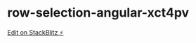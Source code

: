 # row-selection-angular-xct4pv

[Edit on StackBlitz ⚡️](https://stackblitz.com/edit/row-selection-angular-xct4pv)